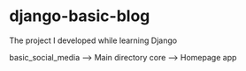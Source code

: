 # django-basic-blog
The project I developed while learning Django

basic_social_media --> Main directory
core --> Homepage app